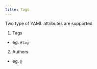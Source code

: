 ```yaml
---
title: Tags
---
```


Two type of YAML attributes are supported

1. Tags

- eg. `#tag`

2. Authors

- eg. `@`